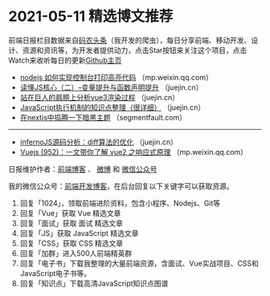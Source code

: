 # 2021-05-11 精选博文推荐

前端日报栏目数据来自[码农头条](https://toutiao.qdkfweb.cn/)（我开发的爬虫），每日分享前端、移动开发、设计、资源和资讯等，为开发者提供动力，点击Star按钮来关注这个项目，点击Watch来收听每日的更新[Github主页](https://github.com/kujian/frontendDaily)
* [nodejs 如何实现控制台打印高亮代码](https://mp.weixin.qq.com/s?__biz=MzkzMTIzMDUwMg==&mid=2247483892&idx=1&sn=9b0d5c323dd0479a57694777f5815202) （mp.weixin.qq.com）
* [读懂JS核心（二）&#8211;变量提升与函数声明提升](https://juejin.cn/post/6960602881229586439) （juejin.cn）
* [站在巨人的肩膀上分析vue3渲染过程](https://juejin.cn/post/6960594631239139365) （juejin.cn）
* [JavaScript执行机制的知识点整理（很详细）](https://juejin.cn/post/6960589680739876894) （juejin.cn）
* [在nextjs中捣腾一下暗黑主题](https://segmentfault.com/a/1190000039975231) （segmentfault.com）

***
* [infernoJS源码分析：diff算法的优化](https://juejin.cn/post/6960514069065531405) （juejin.cn）
* [Vuejs (952)：一文带你了解 vue2 之响应式原理](https://mp.weixin.qq.com/s/b0BhosUXxgO2JaIVX0FMPQ) （mp.weixin.qq.com）

日报维护作者：[前端博客](https://qdkfweb.cn/) 、 [微博](http://weibo.com/kujian) 和 [微信公众号](https://open.weixin.qq.com/qr/code?username=caibaojian_com)

我的微信公众号：[前端开发博客](https://open.weixin.qq.com/qr/code?username=caibaojian_com)，在后台回复以下关键字可以获取资源。

1. 回复「1024」，领取前端进阶资料，包含小程序、Nodejs、Git等
2. 回复「Vue」获取 Vue 精选文章
3. 回复「面试」获取 面试 精选文章
4. 回复「JS」获取 JavaScript 精选文章
5. 回复「CSS」获取 CSS 精选文章
6. 回复「加群」进入500人前端精英群
7. 回复「电子书」下载我整理的大量前端资源，含面试、Vue实战项目、CSS和JavaScript电子书等。
8. 回复「知识点」下载高清JavaScript知识点图谱
